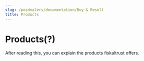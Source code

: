 ```yaml
---
slug: /posdealers/documentation/Buy & Resell
title: Products
---
```

# Products(?)

After reading this, you can explain the products fiskaltrust offers.
